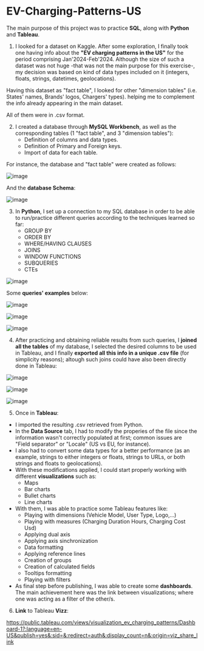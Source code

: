 # EV-Charging-Patterns-US

The main purpose of this project was to practice **SQL**, along with **Python** and **Tableau**.

1. I looked for a dataset on Kaggle. 
  After some exploration, I finally took one having info about the **"EV charging patterns in the US"** for the period comprising Jan'2024-Feb'2024.
  Although the size of such a dataset was not huge -that was not the main purpose for this exercise-, 
  my decision was based on kind of data types included on it (integers, floats, strings, datetimes, geolocations).

Having this dataset as "fact table", I looked for other "dimension tables" (i.e. States' names, Brands' logos, Chargers' types). 
helping me to complement the info already appearing in the main dataset.

All of them were in .csv format.


2. I created a database through **MySQL Workbench**, as well as the corresponding tables (1 "fact table", and 3 "dimension tables"):
    * Definition of columns and data types.
    * Definition of Primary and Foreign keys.
    * Import of data for each table.

For instance, the database and "fact table" were created as follows:

![image](https://github.com/user-attachments/assets/7861a251-b59a-4960-b1d2-d6a08214511d)

And the **database Schema**:

![image](https://github.com/user-attachments/assets/fbac75c9-b5de-4d03-802c-45249f6a7192)


3. In **Python**, I set up a connection to my SQL database in order to be able to run/practice different queries according to the techniques learned so far:
    * GROUP BY
    * ORDER BY
    * WHERE/HAVING CLAUSES
    * JOINS
    * WINDOW FUNCTIONS
    * SUBQUERIES
    * CTEs

![image](https://github.com/user-attachments/assets/7a262c1c-d4d3-474c-ab40-3b691c6a3435)

Some **queries' examples** below:

![image](https://github.com/user-attachments/assets/1629d955-c1c1-46db-9415-1644938e14fd)

![image](https://github.com/user-attachments/assets/67a7537d-33d4-4bc9-82d0-9ceccf5d7e40)

![image](https://github.com/user-attachments/assets/184968a2-cdf5-4c6f-8b67-f6ec73503d23)


4. After practicing and obtaining reliable results from such queries, I **joined all the tables** of my database, I selected the desired columns
to be used in Tableau, and I finally **exported all this info in a unique .csv file** (for simplicity reasons); altough such joins could have also been directly done in Tableau:

![image](https://github.com/user-attachments/assets/7203ea92-728d-4b48-af3f-3a241e4b25c4)

![image](https://github.com/user-attachments/assets/7c526fb8-f03e-4a67-b2af-80d9e03d2183)

![image](https://github.com/user-attachments/assets/695dc157-405d-496c-8d25-0d4f798ea462)


5. Once in **Tableau**:
  * I imported the resulting .csv retrieved from Python.
  * In the **Data Source** tab, I had to modify the properies of the file since the information wasn't correctly populated at first; common issues are "Field separator" or "Locale" (US vs EU, for instance).
  * I also had to convert some data types for a better performance (as an example, strings to either integers or floats, strings to URLs, or both strings and floats to geolocations).
  * With these modifications applied, I could start properly working with different **visualizations** such as:
    * Maps
    * Bar charts
    * Bullet charts
    * Line charts
  * With them, I was able to practice some Tableau features like:
    * Playing with dimensions (Vehicle Model, User Type, Logo,...)
    * Playing with measures (Charging Duration Hours, Charging Cost Usd)
    * Applying dual axis
    * Applying axis sinchronization
    * Data formatting
    * Applying reference lines
    * Creation of groups
    * Creation of calculated fields
    * Tooltips formatting
    * Playing with filters
  * As final step before publishing, I was able to create some **dashboards**. The main achievement here was the link between visualizations; where one was acting as a filter of the other/s.   
       

6. **Link** to Tableau **Vizz**:

https://public.tableau.com/views/visualization_ev_charging_patterns/Dashboard-1?:language=en-US&publish=yes&:sid=&:redirect=auth&:display_count=n&:origin=viz_share_link

